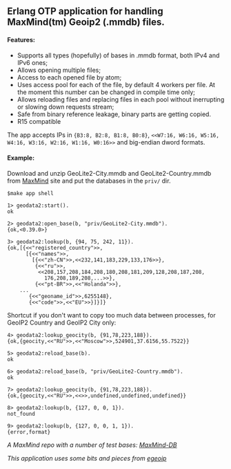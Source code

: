 ## Erlang OTP application for handling MaxMind(tm) Geoip2 (.mmdb) files.

#### Features:
* Supports all types (hopefully) of bases in .mmdb format, both IPv4 and IPv6 ones;
* Allows opening multiple files;
* Access to each opened file by atom;
* Uses access pool for each of the file, by default 4 workers per file. At the moment this number can be changed in compile time only;
* Allows reloading files and replacing files in each pool without inerrupting or slowing down requests stream;
* Safe from binary reference leakage, binary parts are getting copied.
* R15 compatible


The app accepts IPs in `{B3:8, B2:8, B1:8, B0:8}`, `<<W7:16, W6:16, W5:16, W4:16, W3:16, W2:16, W1:16, W0:16>>` and big-endian dword formats.


#### Example:

Download and unzip GeoLite2-City.mmdb and GeoLite2-Country.mmdb from [MaxMind](http://dev.maxmind.com/geoip/geoip2/geolite2/) site and put the databases in the `priv/` dir.


`$make app shell`



```
1> geodata2:start().
ok
```

```
2> geodata2:open_base(b, "priv/GeoLite2-City.mmdb").
{ok,<0.39.0>}
``` 
```                                                                                                                                                                                                                                                       
3> geodata2:lookup(b, {94, 75, 242, 11}).
{ok,[{<<"registered_country">>,
      [{<<"names">>,
        [{<<"zh-CN">>,<<232,141,183,229,133,176>>},
         {<<"ru">>,
          <<208,157,208,184,208,180,208,181,209,128,208,187,208,
            176,208,189,208,...>>},
         {<<"pt-BR">>,<<"Holanda">>},
    ...
       {<<"geoname_id">>,6255148},
       {<<"code">>,<<"EU">>}]}]}
```
       
Shortcut if you don't want to copy too much data between processes, for GeoIP2 Country and GeoIP2 City only:

```
4> geodata2:lookup_geocity(b, {91,78,223,188}).
{ok,{geocity,<<"RU">>,<<"Moscow">>,524901,37.6156,55.7522}}
```

```
5> geodata2:reload_base(b).
ok
```
```
6> geodata2:reload_base(b, "priv/GeoLite2-Country.mmdb").
ok
```
```
7> geodata2:lookup_geocity(b, {91,78,223,188}).
{ok,{geocity,<<"RU">>,<<>>,undefined,undefined,undefined}}
```

```
8> geodata2:lookup(b, {127, 0, 0, 1}).
not_found
```

```
9> geodata2:lookup(b, {127, 0, 0, 1, 1}).
{error,format}
```


*A MaxMind repo with a number of test bases: [MaxMind-DB](https://github.com/maxmind/MaxMind-DB/)*

*This application uses some bits and pieces from [egeoip](http://github.com/mochi/egeoip)*